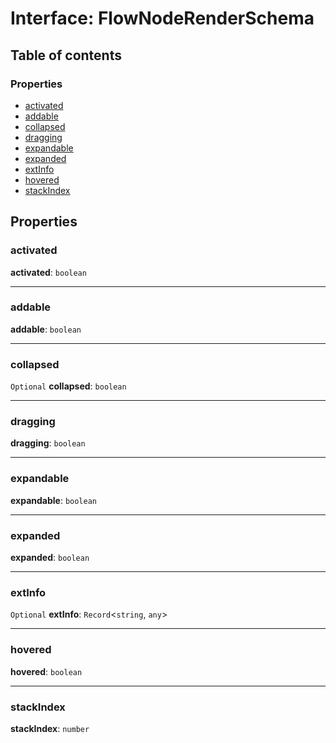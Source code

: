# Interface: FlowNodeRenderSchema

## Table of contents

### Properties

* [activated](/auto-docs/free-layout-editor/interfaces/FlowNodeRenderSchema.md#activated)
* [addable](/auto-docs/free-layout-editor/interfaces/FlowNodeRenderSchema.md#addable)
* [collapsed](/auto-docs/free-layout-editor/interfaces/FlowNodeRenderSchema.md#collapsed)
* [dragging](/auto-docs/free-layout-editor/interfaces/FlowNodeRenderSchema.md#dragging)
* [expandable](/auto-docs/free-layout-editor/interfaces/FlowNodeRenderSchema.md#expandable)
* [expanded](/auto-docs/free-layout-editor/interfaces/FlowNodeRenderSchema.md#expanded)
* [extInfo](/auto-docs/free-layout-editor/interfaces/FlowNodeRenderSchema.md#extinfo)
* [hovered](/auto-docs/free-layout-editor/interfaces/FlowNodeRenderSchema.md#hovered)
* [stackIndex](/auto-docs/free-layout-editor/interfaces/FlowNodeRenderSchema.md#stackindex)

## Properties

### activated

**activated**: `boolean`

***

### addable

**addable**: `boolean`

***

### collapsed

`Optional` **collapsed**: `boolean`

***

### dragging

**dragging**: `boolean`

***

### expandable

**expandable**: `boolean`

***

### expanded

**expanded**: `boolean`

***

### extInfo

`Optional` **extInfo**: `Record`<`string`, `any`>

***

### hovered

**hovered**: `boolean`

***

### stackIndex

**stackIndex**: `number`
